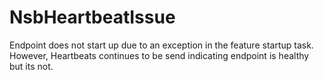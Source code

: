 # NsbHeartbeatIssue
Endpoint does not start up due to an exception in the feature startup task. However, Heartbeats continues to be send indicating endpoint is healthy but its not.
